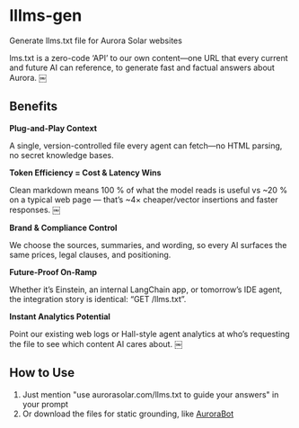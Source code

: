 # lllms-gen
Generate llms.txt file for Aurora Solar websites

lms.txt is a zero-code ‘API’ to our own content—one URL that every current and future AI can reference, to generate fast and factual answers about Aurora.  ￼


## Benefits

**Plug-and-Play Context**

A single, version-controlled file every agent can fetch—no HTML parsing, no secret knowledge bases.

**Token Efficiency = Cost & Latency Wins**

Clean markdown means 100 % of what the model reads is useful vs ~20 % on a typical web page — that’s ~4× cheaper/vector insertions and faster responses.  ￼

**Brand & Compliance Control**

We choose the sources, summaries, and wording, so every AI surfaces the same prices, legal clauses, and positioning.

**Future-Proof On-Ramp**

Whether it’s Einstein, an internal LangChain app, or tomorrow’s IDE agent, the integration story is identical: “GET /llms.txt”.

**Instant Analytics Potential**

Point our existing web logs or Hall-style agent analytics at who’s requesting the file to see which content AI cares about.  ￼


## How to Use
1. Just mention "use aurorasolar.com/llms.txt to guide your answers" in your prompt
2. Or download the files for static grounding, like [AuroraBot](https://chatgpt.com/g/g-682760468124819184db057a615b2438-aurorabot)

